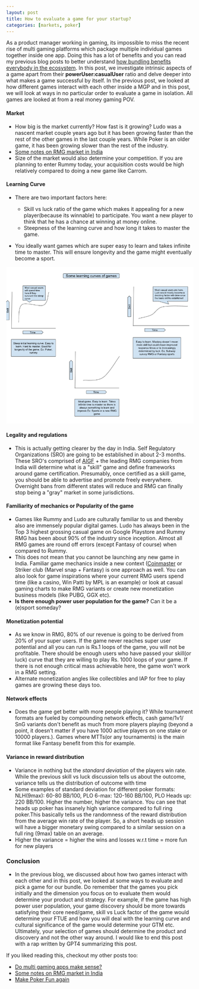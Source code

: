 ```yaml
---
layout: post
title: How to evaluate a game for your startup? 
categories: [markets, poker]
---
```


As a product manager working in gaming, its impossible to miss the recent rise of multi gaming platforms which package multiple individual games together inside one app. Doing this has a lot of benefits and you can read my previous blog posts to better understand [how bundling benefits everybody in the ecosystem](https://rnikhil.com/2023/04/09/multi-vs-single-gaming.html). In this post, we investigate intrinsic aspects of a game apart from their **powerUser:casualUser** ratio and delve deeper into what makes a game successful by itself. In the previous post, we looked at how different games interact with each other inside a MGP and in this post, we will look at ways in no particular order to evaluate a game in isolation. All games are looked at from a real money gaming POV.

#### Market

- How big is the market currently? How fast is it growing? Ludo was a nascent market couple years ago but it has been growing faster than the rest of the other games in the last couple years. While Poker is an older game, it has been growing slower than the rest of the industry.
- [Some notes on RMG market in India](https://rnikhil.com/2023/04/03/gaming-state-india.html)
- Size of the market would also determine your competition. If you are planning to enter Rummy today, your acquisition costs would be high relatively compared to doing a new game like Carrom.

#### Learning Curve

- There are two important factors here:

    - Skill vs luck ratio of the game which makes it appealing for a new player(because its winnable) to participate. You want a new player to think that he has a chance at winning at money online.
    - Steepness of the learning curve and how long it takes to master the game.

- You ideally want games which are super easy to learn and takes infinite time to master. This will ensure longevity and the game might eventually become a sport.

<div align = "center">
<img  src="/assets/files/lcurve.png">
</div>

#### Legality and regulations

- This is actually getting clearer by the day in India. Self Regulatory Organizations (SRO) are going to be established in about 2-3 months. These SRO's comprised of [AIGF](https://www.aigf.in/) + the leading RMG companies from India will determine what is a "skill" game and define frameworks around game certification. Presumably, once certified as a skill game, you should be able to advertise and promote freely everywhere. Overnight bans from different states will reduce and RMG can finally stop being a "gray" market in some jurisdictions.

#### Familiarity of mechanics or Popularity of the game

- Games like Rummy and Ludo are culturally familiar to us and thereby also are immensely popular digital games. Ludo has always been in the Top 3 highest grossing casual game on Google Playstore and Rummy RMG has been about 90% of the industry since inception. Almost all RMG games are round off errors (except Fantasy of course) when compared to Rummy.
- This does not mean that you cannot be launching any new game in India. Familiar game mechanics inside a new context ([Coinmaster](https://play.google.com/store/apps/details?id=com.moonactive.coinmaster&hl=en&gl=US) or Striker club (Marvel snap + Fantasy) is one approach as well. You can also look for game inspirations where your current RMG users spend time (like a casino, Win Patti by MPL is an example) or look at casual gaming charts to make RMG variants or create new monetization business models (like PUBG, GGX etc).
- **Is there enough power user population for the game?** Can it be a (e)sport someday?

#### Monetization potential

- As we know in RMG, 80% of our revenue is going to be derived from 20% of your super users. If the game never reaches super user potential and all you can run is Rs.1 loops of the game, you will not be profitable. There should be enough users who have passed your skill(or luck) curve that they are willing to play Rs. 1000 loops of your game. If there is not enough critical mass achievable here, the game won't work in a RMG setting.
- Alternate monetization angles like collectibles and IAP for free to play games are growing these days too.

#### Network effects

- Does the game get better with more people playing it? While tournament formats are fueled by compounding network effects, cash game/1v1/ SnG variants don't benefit as much from more players playing (beyond a point, it doesn't matter if you have 1000 active players on one stake or 10000 players.). Games where MTTs(or any tournaments) is the main format like Fantasy benefit from this for example.

#### Variance in reward distribution

- Variance in nothing but the *standard deviation* of the players win rate. While the previous skill vs luck discussion tells us about the outcome, variance tells us the distribution of outcome with time
- Some examples of standard deviation for different poker formats: NLH(9max): 60-80 BB/100, PLO 6-max: 120-160 BB/100, PLO Heads up: 220 BB/100. Higher the number, higher the variance. You can see that heads up poker has insanely high variance compared to full ring poker.This basically tells us the randomness of the reward distribution from the average win rate of the player. So, a short heads up session will have a bigger monetary swing compared to a similar session on a full ring (9max) table on an average. 
- Higher the variance = higher the wins and losses w.r.t time = more fun for new players

### Conclusion

- In the previous blog, we discussed about how two games interact with each other and in this post, we looked at some ways to evaluate and pick a game for our bundle. Do remember that the games you pick initially and the dimension you focus on to evaluate them would determine your product and strategy. For example, if the game has high power user population, your game discovery should be more towards satisfying their core need/game, skill vs Luck factor of the game would determine your FTUE and how you will deal with the learning curve and cultural significance of the game would determine your GTM etc. Ultimately, your selection of games should determine the product and discovery and not the other way around. I would like to end this post with a rap written by GPT4 summarizing this post.  


If you liked reading this, checkout my other posts too:

- [Do multi gaming apps make sense?](https://rnikhil.com/2023/04/09/multi-vs-single-gaming.html)
- [Some notes on RMG market in India](https://rnikhil.com/2023/04/03/gaming-state-india.html)
- [Make Poker Fun again](https://rnikhil.com/2022/08/22/profit-growth-gamification.html)
